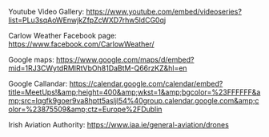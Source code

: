Youtube Video Gallery:
https://www.youtube.com/embed/videoseries?list=PLu3sqAoWEnwjkZfpZcWXD7rhw5ldCG0qj

Carlow Weather Facebook page:
https://www.facebook.com/CarlowWeather/

Google maps:
https://www.google.com/maps/d/embed?mid=1RJ3CWytdRMIRtVbOh81DaBtM-Q66rzKZ&hl=en

Google Callandar:
https://calendar.google.com/calendar/embed?title=MeetUps!&amp;height=400&amp;wkst=1&amp;bgcolor=%23FFFFFF&amp;src=lqgfk9goer9va8hptt5asljl54%40group.calendar.google.com&amp;color=%23875509&amp;ctz=Europe%2FDublin

Irish Aviation Authority:
https://www.iaa.ie/general-aviation/drones